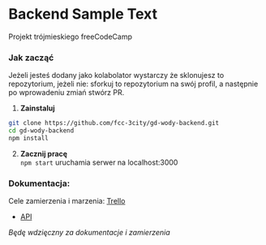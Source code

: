# Backend Sample Text

Projekt trójmieskiego freeCodeCamp


### Jak zacząć

Jeżeli jesteś dodany jako kolabolator wystarczy że sklonujesz to repozytorium, jeżeli nie: sforkuj to repozytorium na swój profil, a następnie po wprowadeniu zmiań stwórz PR.

1. **Zainstaluj**
  ```bash
git clone https://github.com/fcc-3city/gd-wody-backend.git
cd gd-wody-backend
npm install
  ```
2. **Zacznij pracę**  
  `npm start` uruchamia serwer na localhost:3000

### Dokumentacja:
Cele zamierzenia i marzenia: [Trello](https://trello.com/b/DMLojtTj/melioracja)

- [API](docs/api.md)

_Będę wdzięczny za dokumentacje i zamierzenia_
